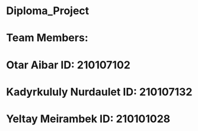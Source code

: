 # Diploma_Project
# Team Members:
# Otar Aibar ID: 210107102
# Kadyrkululy Nurdaulet ID: 210107132
# Yeltay Meirambek ID: 210101028

